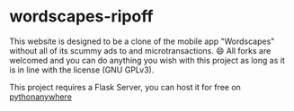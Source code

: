# wordscapes-ripoff

This website is designed to be a clone of the mobile app "Wordscapes" without all of its scummy ads to and microtransactions. 😄
All forks are welcomed and you can do anything you wish with this project as long as it is in line with the license (GNU GPLv3).

This project requires a Flask Server, you can host it for free on [pythonanywhere](https://pythonanywhere.com/)
